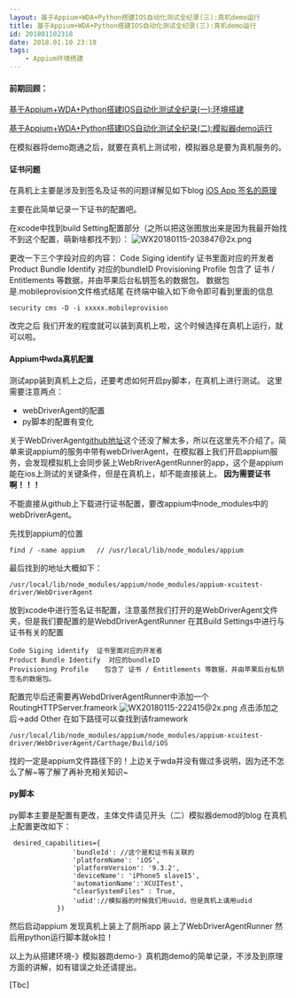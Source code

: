 ```yaml
---
layout: 基于Appium+WDA+Python搭建IOS自动化测试全纪录(三):真机demo运行
title: 基于Appium+WDA+Python搭建IOS自动化测试全纪录(三):真机demo运行
id: 201801102318
date: 2018.01.10 23:18
tags:
	- Appium环境搭建
---
```




#### 前期回顾：
[基于Appium+WDA+Python搭建IOS自动化测试全纪录(一):环境搭建](/2018/01/10/201801102040/)

[基于Appium+WDA+Python搭建IOS自动化测试全纪录(二):模拟器demo运行](/2018/01/10/201801102318/)

在模拟器将demo跑通之后，就要在真机上测试啦，模拟器总是要为真机服务的。
#### 证书问题
在真机上主要是涉及到签名及证书的问题详解见如下blog
[iOS App 签名的原理](http://blog.cnbang.net/tech/3386/)

主要在此简单记录一下证书的配置吧。

在xcode中找到build Setting配置部分（之所以把这张图放出来是因为我最开始找不到这个配置，萌新啥都找不到）：
![WX20180115-203847@2x.png](http://upload-images.jianshu.io/upload_images/1094385-1ad7fd8414daedc8.png?imageMogr2/auto-orient/strip%7CimageView2/2/w/1240)

更改一下三个字段对应的内容：
 Code Siging identify  证书里面对应的开发者
Product Bundle Identify  对应的bundleID
Provisioning Profile    包含了 证书 / Entitlements 等数据，并由苹果后台私钥签名的数据包。
数据包是.mobileprovision文件格式结尾  在终端中输入如下命令即可看到里面的信息

```
security cms -D -i xxxxx.mobileprovision
```

改完之后 我们开发的程度就可以装到真机上啦，这个时候选择在真机上运行，就可以啦。

#### Appium中wda真机配置

测试app装到真机上之后，还要考虑如何开启py脚本，在真机上进行测试。
这里需要注意两点：
* webDriverAgent的配置
* py脚本的配置有变化

关于WebDriverAgent[github地址](https://github.com/facebook/WebDriverAgent)这个还没了解太多，所以在这里先不介绍了。简单来说appium的服务中带有webDriverAgent，在模拟器上我们开启appium服务，会发现模拟机上会同步装上WebRriverAgentRunner的app，这个是appium能在ios上测试的关键条件，但是在真机上，却不能直接装上。
**因为需要证书啊！！！**

不能直接从github上下载进行证书配置，要改appium中node_modules中的webDriverAgent。

先找到appium的位置 
```
find / -name appium   // /usr/local/lib/node_modules/appium 
```

最后找到的地址大概如下：
```
/usr/local/lib/node_modules/appium/node_modules/appium-xcuitest-driver/WebDriverAgent
```

放到xcode中进行签名证书配置，注意虽然我们打开的是WebDriverAgent文件夹，但是我们要配置的是WebdDriverAgentRunner  在其Build Settings中进行与证书有关的配置
```
Code Siging identify  证书里面对应的开发者
Product Bundle Identify  对应的bundleID
Provisioning Profile    包含了 证书 / Entitlements 等数据，并由苹果后台私钥签名的数据包。
```
配置完毕后还需要再WebdDriverAgentRunner中添加一个RoutingHTTPServer.frameork
![WX20180115-222415@2x.png](http://upload-images.jianshu.io/upload_images/1094385-8559492188f853ec.png?imageMogr2/auto-orient/strip%7CimageView2/2/w/1240)
点击添加之后->add Other
在如下路径可以查找到该framework
```
/usr/local/lib/node_modules/appium/node_modules/appium-xcuitest-driver/WebDriverAgent/Carthage/Build/iOS
```
找的一定是appium文件路径下的！上边关于wda并没有做过多说明，因为还不怎么了解~等了解了再补充相关知识~

#### py脚本
py脚本主要是配置有更改，主体文件请见开头（二）模拟器demod的blog
在真机上配置更改如下：
```
 desired_capabilities={
                'bundleId': //这个是和证书有关联的
                'platformName': 'iOS',
                'platformVersion': '9.3.2',
                'deviceName': 'iPhone5 slave15',
                'automationName':'XCUITest',
                "clearSystemFiles" : True,
                'udid'://模拟器的时候我们用uuid，但是真机上请用udid
            })
```
然后启动appium 发现真机上装上了厕所app 装上了WebDriverAgentRunner   然后用python运行脚本就ok拉！


以上为从搭建环境-》模拟器跑demo-》真机跑demo的简单记录，不涉及到原理方面的讲解，如有错误之处还请提出。


[Tbc]

